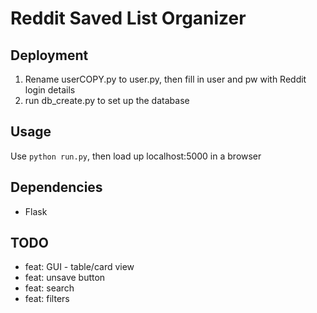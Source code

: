 # Reddit Saved List Organizer

## Deployment
1. Rename userCOPY.py to user.py, then fill in user and pw with Reddit login details
2. run db_create.py to set up the database

## Usage
Use `python run.py`, then load up localhost:5000 in a browser

## Dependencies
* Flask

## TODO
* feat: GUI - table/card view
* feat: unsave button
* feat: search
* feat: filters

